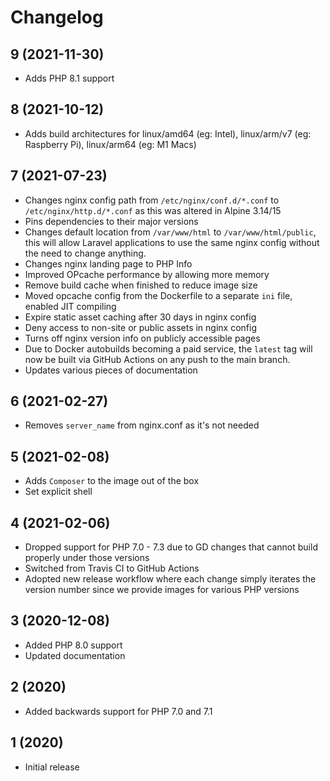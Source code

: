 # Changelog

## 9 (2021-11-30)

* Adds PHP 8.1 support

## 8 (2021-10-12)

* Adds build architectures for linux/amd64 (eg: Intel), linux/arm/v7 (eg: Raspberry Pi), linux/arm64 (eg: M1 Macs)

## 7 (2021-07-23)

* Changes nginx config path from `/etc/nginx/conf.d/*.conf` to `/etc/nginx/http.d/*.conf` as this was altered in Alpine 3.14/15
* Pins dependencies to their major versions
* Changes default location from `/var/www/html` to `/var/www/html/public`, this will allow Laravel applications to use the same nginx config without the need to change anything.
* Changes nginx landing page to PHP Info
* Improved OPcache performance by allowing more memory
* Remove build cache when finished to reduce image size
* Moved opcache config from the Dockerfile to a separate `ini` file, enabled JIT compiling
* Expire static asset caching after 30 days in nginx config
* Deny access to non-site or public assets in nginx config
* Turns off nginx version info on publicly accessible pages
* Due to Docker autobuilds becoming a paid service, the `latest` tag will now be built via GitHub Actions on any push to the main branch.
* Updates various pieces of documentation

## 6 (2021-02-27)

* Removes `server_name` from nginx.conf as it's not needed

## 5 (2021-02-08)

* Adds `Composer` to the image out of the box
* Set explicit shell

## 4 (2021-02-06)

* Dropped support for PHP 7.0 - 7.3 due to GD changes that cannot build properly under those versions
* Switched from Travis CI to GitHub Actions
* Adopted new release workflow where each change simply iterates the version number since we provide images for various PHP versions

## 3 (2020-12-08)

* Added PHP 8.0 support
* Updated documentation

## 2 (2020)

* Added backwards support for PHP 7.0 and 7.1

## 1 (2020)

* Initial release
